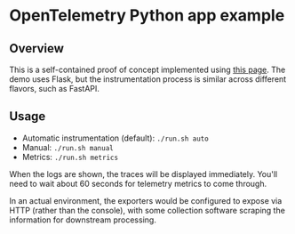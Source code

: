 # OpenTelemetry Python app example

## Overview

This is a self-contained proof of concept implemented using [this page](https://opentelemetry.io/docs/instrumentation/python/getting-started/). The demo uses Flask, but the instrumentation process is similar across different flavors, such as FastAPI.

## Usage

* Automatic instrumentation (default): `./run.sh auto`
* Manual: `./run.sh manual`
* Metrics: `./run.sh metrics`

When the logs are shown, the traces will be displayed immediately. You'll need to wait about 60 seconds for telemetry metrics to come through.

In an actual environment, the exporters would be configured to expose via HTTP (rather than the console),
with some collection software scraping the information for downstream processing.
